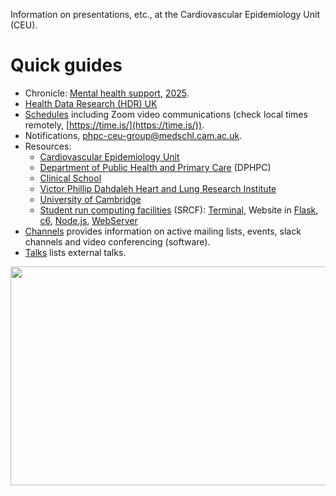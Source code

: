 Information on presentations, etc., at the Cardiovascular Epidemiology Unit (CEU).

# Quick guides

* Chronicle: [Mental health support](mhs.md), [2025](2025.md).
* [Health Data Research (HDR) UK](HDR-UK.md)
* [Schedules](schedules.md) including Zoom video communications (check local times remotely, [https://time.is/](https://time.is/)).
* Notifications, <a href="mailto:phpc-ceu-group@medschl.cam.ac.uk">phpc-ceu-group@medschl.cam.ac.uk</a>.
* Resources: 
    - [Cardiovascular Epidemiology Unit](CEU.md)
    - [Department of Public Health and Primary Care](DPHPC.md) (DPHPC)
    - [Clinical School](ClinicalSchool.md)
    - [Victor Phillip Dahdaleh Heart and Lung Research Institute](VPD-HLRI.md)
    - [University of Cambridge](UniversityofCambridge.md)
    - [Student run computing facilities](https://www.srcf.net) (SRCF): [Terminal](https://www.srcf.net/terminal/), Website in [Flask](Flask.md), [c6](c6.md), [Node.js](Node.md), [WebServer](webserver.md)
* [Channels](channels.md) provides information on active mailing lists, events, slack channels and video conferencing (software).
* [Talks](talks.md) lists external talks.

<a href="http://phdcomics.com/comics/archive.php?comicid=719"> <img src="http://phdcomics.com/comics/archive/phd060406s.gif" width="860" height="350" align="right"> </a>
